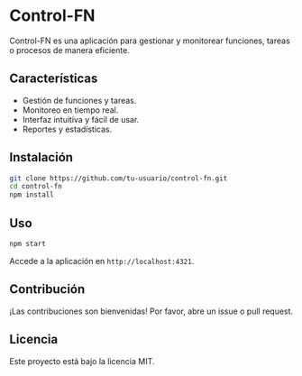 # Control-FN

Control-FN es una aplicación para gestionar y monitorear funciones, tareas o procesos de manera eficiente.

## Características

- Gestión de funciones y tareas.
- Monitoreo en tiempo real.
- Interfaz intuitiva y fácil de usar.
- Reportes y estadísticas.

## Instalación

```bash
git clone https://github.com/tu-usuario/control-fn.git
cd control-fn
npm install
```

## Uso

```bash
npm start
```

Accede a la aplicación en `http://localhost:4321`.

## Contribución

¡Las contribuciones son bienvenidas! Por favor, abre un issue o pull request.

## Licencia

Este proyecto está bajo la licencia MIT.
